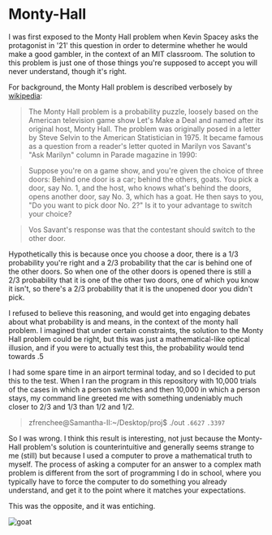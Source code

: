 Monty-Hall
==========

I was first exposed to the Monty Hall problem when Kevin Spacey asks the protagonist in '21' this question in order to determine whether he would make a good gambler, in the context of an MIT classroom. The solution to this problem is just one of those things you're supposed to accept you will never understand, though it's right. 

For background, the Monty Hall problem is described verbosely by [wikipedia](http://en.wikipedia.org/wiki/Monty_Hall_problem):

> The Monty Hall problem is a probability puzzle, loosely based on the American television game show Let's Make a Deal and named after its original host, Monty Hall. The problem was originally posed in a letter by Steve Selvin to the American Statistician in 1975. It became famous as a question from a reader's letter quoted in Marilyn vos Savant's "Ask Marilyn" column in Parade magazine in 1990:

> Suppose you're on a game show, and you're given the choice of three doors: Behind one door is a car; behind the others, goats. You pick a door, say No. 1, and the host, who knows what's behind the doors, opens another door, say No. 3, which has a goat. He then says to you, "Do you want to pick door No. 2?" Is it to your advantage to switch your choice?

> Vos Savant's response was that the contestant should switch to the other door.

Hypothetically this is because once you choose a door, there is a 1/3 probability you're right and a 2/3 probability that the car is behind one of the other doors. So when one of the other doors is opened there is still a 2/3 probability that it is one of the other two doors, one of which you know it isn't, so there's a 2/3 probability that it is the unopened door you didn't pick. 

I refused to believe this reasoning, and would get into engaging debates about what probability is and means, in the context of the monty hall problem. I imagined that under certain constraints, the solution to the Monty Hall problem could be right, but this was just a mathematical-like optical illusion, and if you were to actually test this, the probability would tend towards .5

I had some spare time in an airport terminal today, and so I decided to put this to the test. When I ran the program in this repository with 10,000 trials of the cases in which a person switches and then 10,000 in which a person stays, my command line greeted me with something undeniably much closer to 2/3 and 1/3 than 1/2 and 1/2. 

> zfrenchee@Samantha-II:~/Desktop/proj$ ./out
`.6627`
`.3397`

So I was wrong. I think this result is interesting, not just because the Monty-Hall problem's solution is counterintuitive and generally seems strange to me (still) but because I used a computer to prove a mathematical truth to myself. The process of asking a computer for an answer to a complex math problem is different from the sort of programming I do in school, where you typically have to force the computer to do something you already understand, and get it to the point where it matches your expectations. 

This was the opposite, and it was entiching. 

![goat](http://www.wallarena.com/wp-content/uploads/2013/07/Goat_Picture_1.jpg)

